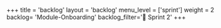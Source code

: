 +++
title = 'backlog'
layout = 'backlog'
menu_level = ['sprint']
weight = 2
backlog= 'Module-Onboarding'
backlog_filter='📅 Sprint 2'
+++
